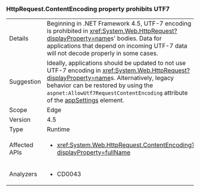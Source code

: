 ### HttpRequest.ContentEncoding property prohibits UTF7

|   |   |
|---|---|
|Details|Beginning in .NET Framework 4.5, UTF-7 encoding is prohibited in <xref:System.Web.HttpRequest?displayProperty=name>s&#39; bodies. Data for applications that depend on incoming UTF-7 data will not decode properly in some cases.|
|Suggestion|Ideally, applications should be updated to not use UTF-7 encoding in <xref:System.Web.HttpRequest?displayProperty=name>s. Alternatively, legacy behavior can be restored by using the <code>aspnet:AllowUtf7RequestContentEncoding</code> attribute of the <a href="https://msdn.microsoft.com/en-us/library/hh975440(v=vs.110).aspx">appSettings</a> element.|
|Scope|Edge|
|Version|4.5|
|Type|Runtime|
|Affected APIs|<ul><li><xref:System.Web.HttpRequest.ContentEncoding?displayProperty=fullName></li></ul>|
|Analyzers|<ul><li>CD0043</li></ul>|
